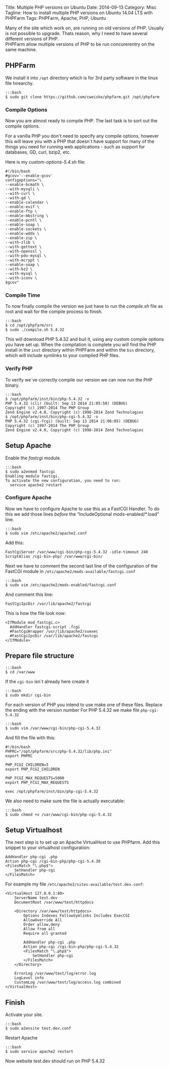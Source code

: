 Title: Multiple PHP versions on Ubuntu
Date: 2014-09-13
Category: Misc
Tagline: How to install multiple PHP versions on Ubuntu 14.04 LTS with PHPFarm
Tags: PHPFarm, Apache, PHP, Ubuntu

Many of the site which work on, are running on old versions of PHP. Usually is not 
possible to upgrade. Thats reason, why I need to have several different versions of
PHP.  
PHPFarm allow multiple versions of PHP to be run concurerentry on the same machine.

## PHPFarm

We install it into `/opt` directory which is for 3rd party software in the linux
file hirearchy.

	:::bash
	$ sudo git clone https://github.com/cweiske/phpfarm.git /opt/phpfarm

### Compile Options

Now you are almost ready to compile PHP. The last task is to sort out the compile
options.

For a vanilla PHP you don't need to specify any compile options, however this will
leave you with a PHP that doesn`t have support for many of the things you need for
running web applications - such as support for databases, GD, curl, bzip2, etc.

Here is my *custom-options-5.4.sh* file:

	#!/bin/bash
	#gcov='--enable-gcov'
	configoptions="\
	--enable-bcmath \
	--with-mysqli \
	--with-curl \
	--with-gd \
	--enable-calendar \
	--enable-exif \
	--enable-ftp \
	--enable-mbstring \
	--enable-pcntl \
	--enable-soap \
	--enable-sockets \
	--enable-wddx \
	--enable-zip \
	--with-zlib \
	--with-gettext \
	--with-openssl \
	--with-pdo-mysql \
	--with-mcrypt \
	--enable-soap \
	--with-bz2 \
	--with-mysql \
	--with-iconv \
	$gcov"


### Compile Time

To now finally compile the version we just have to run the *compile.sh* file as root
and wait for the compile process to finish.

	:::bash
	$ cd /opt/phpfarm/src
	$ sudo ./compile.sh 5.4.32

This will download PHP 5.4.32 and buil it, using any custom compile options you have
set up.
When the compilation is complete you will find the PHP install in the `inst` directory
within PHPFarm and within the `bin` directory, which will include symlinks to your
compiled PHP files.

### Verify PHP

To verify we`ve correctly compile our version we can now run the PHP binary.

	:::bash
	$ /opt/phpfarm/inst/bin/php-5.4.32 -v
	PHP 5.4.32 (cli) (built: Sep 13 2014 21:05:58) (DEBUG)
	Copyright (c) 1997-2014 The PHP Group
	Zend Engine v2.4.0, Copyright (c) 1998-2014 Zend Technologies
	$ /opt/phpfarm/inst/bin/php-cgi-5.4.32 -v
	PHP 5.4.32 (cgi-fcgi) (built: Sep 13 2014 21:06:05) (DEBUG)
	Copyright (c) 1997-2014 The PHP Group
	Zend Engine v2.4.0, Copyright (c) 1998-2014 Zend Technologies
	

## Setup Apache

Enable the *fastcgi* module.

	:::bash
	$ sudo a2enmod fastcgi
	Enabling module fastcgi.
	To activate the new configuration, you need to run:
	  service apache2 restart


### Configure Apache

Now we have to configure Apache to use this as a FastCGI Handler. To do this we
add those lines *before* the “IncludeOptional mods-enabled/*.load” line.

	:::bash
	$ sudo vim /etc/apache2/apache2.conf

Add this:
 
	FastCgiServer /var/www/cgi-bin/php-cgi-5.4.32 -idle-timeout 240
	ScriptAlias /cgi-bin-php/ /var/www/cgi-bin/


Next we have to comment the second last line of the configuration of the FastCGI
module in `/etc/apache2/mods-available/fastcgi.conf`

	:::bash
	$ sudo vim /etc/apache2/mods-enabled/fastcgi.conf

And comment this line:

	FastCgiIpcDir /var/lib/apache2/fastcgi

This is how the file look now:

	<IfModule mod_fastcgi.c>
	  AddHandler fastcgi-script .fcgi
	  #FastCgiWrapper /usr/lib/apache2/suexec
	  #FastCgiIpcDir /var/lib/apache2/fastcgi
	</IfModule>



## Prepare file structure

	:::bash
	$ cd /var/www

If the `cgi-bin` isn`t already here create it

	:::bash
	$ sudo mkdir cgi-bin

For each version of PHP you intend to use make one of these files. Replace the ending with the version number
For PHP 5.4.32 we make file `php-cgi-5.4.32`

	:::bash
	$ sudo vim /var/www/cgi-bin/php-cgi-5.4.32

And fill the file with this:

	#!/bin/bash
	PHPRC="/opt/phpfarm/src/php-5.4.32/lib/php.ini"
	export PHPRC
 
	PHP_FCGI_CHILDREN=3
	export PHP_FCGI_CHILDREN
 
	PHP_FCGI_MAX_REQUESTS=5000
	export PHP_FCGI_MAX_REQUESTS
 
	exec /opt/phpfarm/inst/bin/php-cgi-5.4.32


We also need to make sure the file is actually executable:

	:::bash
	$ sudo chmod +x /var/www/cgi-bin/php-cgi-5.4.32


## Setup Virtualhost

The next step is to set up an Apache VirtualHost to use PHPfarm.
Add this snippet to your virtualhost configuration:

	AddHandler php-cgi .php
	Action php-cgi /cgi-bin-php/php-cgi-5.4.30
	<FilesMatch "\.php$">
		SetHandler php-cgi
	</FilesMatch>

For example my file `/etc/apache2/sites-available/test.dev.conf`:

	<VirtualHost 127.0.0.1:80>
		ServerName test.dev 
		DocumentRoot /var/www/test/httpdocs

		<Directory /var/www/test/httpdocs>
			Options Indexes FollowSymlinks Includes ExecCGI
			AllowOverride All
			Order allow,deny
			Allow from all
			Require all granted

			AddHandler php-cgi .php
			Action php-cgi /cgi-bin-php/php-cgi-5.4.32
			<FilesMatch "\.php$">
				SetHandler php-cgi
			</FilesMatch>
		</Directory>

		ErrorLog /var/www/test/log/error.log
		LogLevel info
		CustomLog /var/www/test/log/access.log combined
	</VirtualHost>

## Finish

Activate your site.

	:::bash
	$ sudo a2ensite test.dev.conf

Restart Apache

	:::bash
	$ sudo service apache2 restart


Now website test.dev should run on PHP 5.4.32
